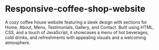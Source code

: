 # Responsive-coffee-shop-website
A cozy coffee house website featuring a sleek design with sections for Home, About, Menu, Testimonials, Gallery, and Contact. Built using HTML, CSS, and a touch of JavaScript, it showcases a menu of hot beverages, cold drinks, and refreshments with appealing visuals and a welcoming atmosphere.
